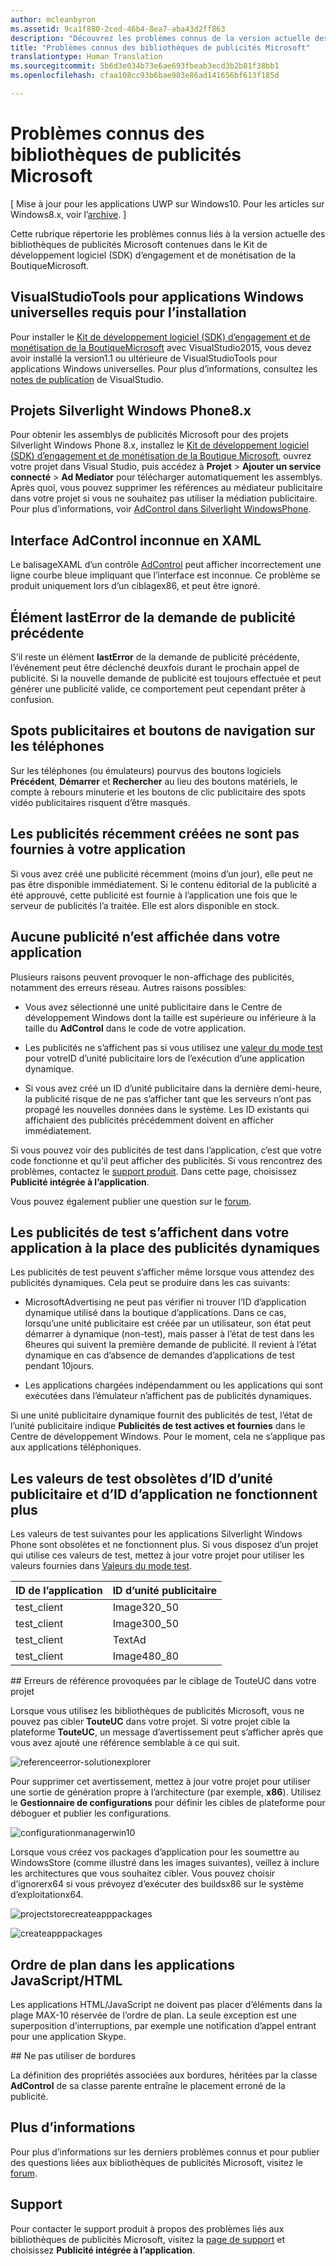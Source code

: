 ```yaml
---
author: mcleanbyron
ms.assetid: 9ca1f880-2ced-46b4-8ea7-aba43d2ff863
description: "Découvrez les problèmes connus de la version actuelle des bibliothèques de publicités Microsoft contenues dans le Kit de développement logiciel (SDK) d’engagement et de monétisation de la BoutiqueMicrosoft."
title: "Problèmes connus des bibliothèques de publicités Microsoft"
translationtype: Human Translation
ms.sourcegitcommit: 5b6d3e034b73e6ae693fbeab3ecd3b2b81f38bb1
ms.openlocfilehash: cfaa108cc93b6bae903e86ad141656bf613f185d

---
```


# Problèmes connus des bibliothèques de publicités Microsoft


\[ Mise à jour pour les applications UWP sur Windows10. Pour les articles sur Windows8.x, voir l’[archive](http://go.microsoft.com/fwlink/p/?linkid=619132). \]

Cette rubrique répertorie les problèmes connus liés à la version actuelle des bibliothèques de publicités Microsoft contenues dans le Kit de développement logiciel (SDK) d’engagement et de monétisation de la BoutiqueMicrosoft.

## VisualStudioTools pour applications Windows universelles requis pour l’installation

Pour installer le [Kit de développement logiciel (SDK) d’engagement et de monétisation de la BoutiqueMicrosoft](http://aka.ms/store-em-sdk) avec VisualStudio2015, vous devez avoir installé la version1.1 ou ultérieure de VisualStudioTools pour applications Windows universelles. Pour plus d’informations, consultez les [notes de publication](http://go.microsoft.com/fwlink/?LinkID=624516) de VisualStudio.

## Projets Silverlight Windows Phone8.x

Pour obtenir les assemblys de publicités Microsoft pour des projets Silverlight Windows Phone 8.x, installez le [Kit de développement logiciel (SDK) d’engagement et de monétisation de la Boutique Microsoft](http://aka.ms/store-em-sdk), ouvrez votre projet dans Visual Studio, puis accédez à **Projet** > **Ajouter un service connecté** > **Ad Mediator** pour télécharger automatiquement les assemblys. Après quoi, vous pouvez supprimer les références au médiateur publicitaire dans votre projet si vous ne souhaitez pas utiliser la médiation publicitaire. Pour plus d’informations, voir [AdControl dans Silverlight WindowsPhone](adcontrol-in-windows-phone-silverlight.md).

## Interface AdControl inconnue en XAML

Le balisageXAML d’un contrôle [AdControl](https://msdn.microsoft.com/library/windows/apps/microsoft.advertising.winrt.ui.adcontrol.aspx) peut afficher incorrectement une ligne courbe bleue impliquant que l’interface est inconnue. Ce problème se produit uniquement lors d’un ciblagex86, et peut être ignoré.

## Élément lastError de la demande de publicité précédente

S’il reste un élément **lastError** de la demande de publicité précédente, l’événement peut être déclenché deuxfois durant le prochain appel de publicité. Si la nouvelle demande de publicité est toujours effectuée et peut générer une publicité valide, ce comportement peut cependant prêter à confusion.

## Spots publicitaires et boutons de navigation sur les téléphones

Sur les téléphones (ou émulateurs) pourvus des boutons logiciels **Précédent**, **Démarrer** et **Rechercher** au lieu des boutons matériels, le compte à rebours minuterie et les boutons de clic publicitaire des spots vidéo publicitaires risquent d’être masqués.

## Les publicités récemment créées ne sont pas fournies à votre application

Si vous avez créé une publicité récemment (moins d’un jour), elle peut ne pas être disponible immédiatement. Si le contenu éditorial de la publicité a été approuvé, cette publicité est fournie à l’application une fois que le serveur de publicités l’a traitée. Elle est alors disponible en stock.

## Aucune publicité n’est affichée dans votre application

Plusieurs raisons peuvent provoquer le non-affichage des publicités, notamment des erreurs réseau. Autres raisons possibles:

* Vous avez sélectionné une unité publicitaire dans le Centre de développement Windows dont la taille est supérieure ou inférieure à la taille du **AdControl** dans le code de votre application.

* Les publicités ne s’affichent pas si vous utilisez une [valeur du mode test](test-mode-values.md) pour votreID d’unité publicitaire lors de l’exécution d’une application dynamique.

* Si vous avez créé un ID d’unité publicitaire dans la dernière demi-heure, la publicité risque de ne pas s’afficher tant que les serveurs n’ont pas propagé les nouvelles données dans le système. Les ID existants qui affichaient des publicités précédemment doivent en afficher immédiatement.

Si vous pouvez voir des publicités de test dans l’application, c’est que votre code fonctionne et qu’il peut afficher des publicités. Si vous rencontrez des problèmes, contactez le [support produit](https://go.microsoft.com/fwlink/p/?LinkId=331508). Dans cette page, choisissez **Publicité intégrée à l’application**.

Vous pouvez également publier une question sur le [forum](http://go.microsoft.com/fwlink/p/?LinkId=401266).

## Les publicités de test s’affichent dans votre application à la place des publicités dynamiques

Les publicités de test peuvent s’afficher même lorsque vous attendez des publicités dynamiques. Cela peut se produire dans les cas suivants:

* MicrosoftAdvertising ne peut pas vérifier ni trouver l’ID d’application dynamique utilisé dans la boutique d’applications. Dans ce cas, lorsqu’une unité publicitaire est créée par un utilisateur, son état peut démarrer à dynamique (non-test), mais passer à l’état de test dans les 6heures qui suivent la première demande de publicité. Il revient à l’état dynamique en cas d’absence de demandes d’applications de test pendant 10jours.

* Les applications chargées indépendamment ou les applications qui sont exécutées dans l’émulateur n’affichent pas de publicités dynamiques.

Si une unité publicitaire dynamique fournit des publicités de test, l’état de l’unité publicitaire indique **Publicités de test actives et fournies** dans le Centre de développement Windows. Pour le moment, cela ne s’applique pas aux applications téléphoniques.

## Les valeurs de test obsolètes d’ID d’unité publicitaire et d’ID d’application ne fonctionnent plus

Les valeurs de test suivantes pour les applications Silverlight Windows Phone sont obsolètes et ne fonctionnent plus. Si vous disposez d’un projet qui utilise ces valeurs de test, mettez à jour votre projet pour utiliser les valeurs fournies dans [Valeurs du mode test](test-mode-values.md).

| ID de l’application  |  ID d’unité publicitaire    |
|-----------------|----------------|
| test_client     |  Image320_50   |
| test_client     |  Image300_50   |
| test_client     |  TextAd   |
| test_client     |  Image480_80   |

<span id="reference_errors"/>
## Erreurs de référence provoquées par le ciblage de TouteUC dans votre projet

Lorsque vous utilisez les bibliothèques de publicités Microsoft, vous ne pouvez pas cibler **TouteUC** dans votre projet. Si votre projet cible la plateforme **TouteUC**, un message d’avertissement peut s’afficher après que vous avez ajouté une référence semblable à ce qui suit.

![referenceerror\-solutionexplorer](images/13-19629921-023c-42ec-b8f5-bc0b63d5a191.jpg)

Pour supprimer cet avertissement, mettez à jour votre projet pour utiliser une sortie de génération propre à l’architecture (par exemple, **x86**). Utilisez le **Gestionnaire de configurations** pour définir les cibles de plateforme pour déboguer et publier les configurations.

![configurationmanagerwin10](images/13-87074274-c10d-4dbd-9a06-453b7184f8de.png)

Lorsque vous créez vos packages d’application pour les soumettre au WindowsStore (comme illustré dans les images suivantes), veillez à inclure les architectures que vous souhaitez cibler. Vous pouvez choisir d’ignorerx64 si vous prévoyez d’exécuter des buildsx86 sur le système d’exploitationx64.

![projectstorecreateapppackages](images/13-a99b05a4-8917-4c53-822e-2548fadf828a.png)

![createapppackages](images/13-16280cb1-a838-42b9-9256-eac7f33f5603.png)

## Ordre de plan dans les applications JavaScript/HTML

Les applications HTML/JavaScript ne doivent pas placer d’éléments dans la plage MAX-10 réservée de l’ordre de plan. La seule exception est une superposition d’interruptions, par exemple une notification d’appel entrant pour une application Skype.

<span id="bkmk-ui"/>
## Ne pas utiliser de bordures

La définition des propriétés associées aux bordures, héritées par la classe **AdControl** de sa classe parente entraîne le placement erroné de la publicité.

## Plus d’informations


Pour plus d’informations sur les derniers problèmes connus et pour publier des questions liées aux bibliothèques de publicités Microsoft, visitez le [forum](http://go.microsoft.com/fwlink/p/?LinkId=401266).

## Support


Pour contacter le support produit à propos des problèmes liés aux bibliothèques de publicités Microsoft, visitez la [page de support](https://go.microsoft.com/fwlink/p/?LinkId=331508) et choisissez **Publicité intégrée à l’application**.

 

 



<!--HONumber=Jun16_HO4-->


